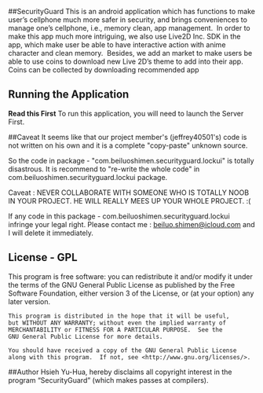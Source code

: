 ##SecurityGuard
This is an android application which has functions to make user’s cellphone much more safer in security, and brings conveniences to manage one’s cellphone, i.e., memory clean, app management.  In order to make this app much more intriguing, we also use Live2D Inc. SDK in the app, which make user be able to have interactive action with anime character and clean memory.  Besides, we add an market to make users be able to use coins to download new Live 2D’s theme to add into their app. Coins can be collected by downloading recommended app


## Running the Application

__Read this First__
To run this application, you will need to launch the Server First.

##Caveat 
 It seems like that our project member's (jeffrey40501's) code is not written on his own and
 it is a complete "copy-paste" unknown source.
 
 So the code in package - "com.beiluoshimen.securityguard.lockui" is totally disastrous.
 It is recommend to "re-write the whole code" in com.beiluoshimen.securityguard.lockui package.

 Caveat : NEVER COLLABORATE WITH SOMEONE WHO IS TOTALLY NOOB IN YOUR PROJECT.
 HE WILL REALLY MEES UP YOUR WHOLE PROJECT.  :(  
 
 If any code in this package - com.beiluoshimen.securityguard.lockui infringe your legal right.
 Please contact me : beiluo.shimen@icloud.com and I will delete it immediately.
 

## License - GPL

  This program is free software: you can redistribute it and/or modify
    it under the terms of the GNU General Public License as published by
    the Free Software Foundation, either version 3 of the License, or
    (at your option) any later version.

    This program is distributed in the hope that it will be useful,
    but WITHOUT ANY WARRANTY; without even the implied warranty of
    MERCHANTABILITY or FITNESS FOR A PARTICULAR PURPOSE.  See the
    GNU General Public License for more details.

    You should have received a copy of the GNU General Public License
    along with this program.  If not, see <http://www.gnu.org/licenses/>.
    
##Author 
  Hsieh Yu-Hua, hereby disclaims all copyright interest in the program “SecurityGuard” 
  (which makes passes at compilers).